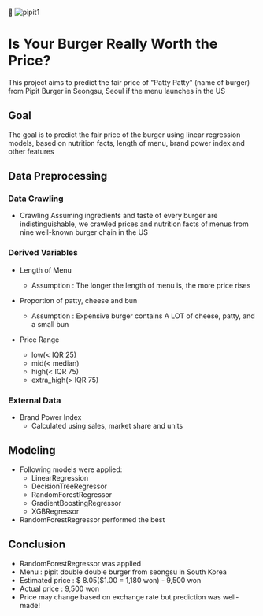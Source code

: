 🍔 
![pipit1](https://user-images.githubusercontent.com/68367358/96970355-8650b280-154e-11eb-819a-895c5b786d86.png)



# Is Your Burger Really Worth the Price?
This project aims to predict the fair price of "Patty Patty" (name of burger) from Pipit Burger in Seongsu, Seoul if the menu launches in the US 

## Goal
The goal is to predict the fair price of the burger using linear regression models, based on nutrition facts, length of menu, brand power index and other features

## Data Preprocessing
### Data Crawling
- Crawling
  Assuming ingredients and taste of every burger are indistinguishable, we crawled prices and nutrition facts of menus from nine well-known burger chain in the US
  
### Derived Variables
- Length of Menu
  - Assumption : The longer the length of menu is, the more price rises

- Proportion of patty, cheese and bun 
  - Assumption : Expensive burger contains A LOT of cheese, patty, and a small bun

- Price Range
  - low(< IQR 25)
  - mid(< median)
  - high(< IQR 75)
  - extra_high(> IQR 75)

### External Data 
- Brand Power Index
  - Calculated using sales, market share and units
  
## Modeling
- Following models were applied:
  - LinearRegression
  - DecisionTreeRegressor
  - RandomForestRegressor
  - GradientBoostingRegressor
  - XGBRegressor
- RandomForestRegressor performed the best

## Conclusion
- RandomForestRegressor was applied
- Menu : pipit double double burger from seongsu in South Korea
- Estimated price : $ 8.05($1.00 = 1,180 won) - 9,500 won
- Actual price : 9,500 won
- Price may change based on exchange rate but prediction was well-made!
